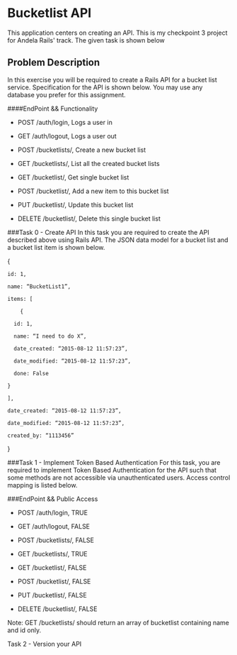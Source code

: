 

<h1> Bucketlist API </h1>
This application centers on creating an API. This is my checkpoint 3 project for Andela Rails' track. The given task is shown below

<h2> Problem Description </h2>
In this exercise you will be required to create a Rails API for a bucket list service. Specification for the API is shown below. You may use any database you prefer for this assignment.

####EndPoint     &&                Functionality
* POST /auth/login,            Logs a user in

* GET /auth/logout,            Logs a user out

* POST /bucketlists/,          Create a new bucket list

* GET /bucketlists/,           List all the created bucket lists

* GET /bucketlist/<id>,        Get single bucket list

* POST /bucketlist/<id>,       Add a new item to this bucket list

* PUT /bucketlist/<id>,        Update this bucket list

* DELETE /bucketlist/<id>,     Delete this single bucket list


###Task 0 - Create API
In this task you are required to create the API described above using Rails API. The JSON data model for a bucket list and a bucket list item is shown below.

{

	id: 1,
	
	name: “BucketList1”,
	
	items: [
	
		{
		
      id: 1,
      
      name: “I need to do X”,
      
      date_created: “2015-08-12 11:57:23”,
      
      date_modified: “2015-08-12 11:57:23”,
      
      done: False
      
    }
    
    ],
    
	date_created: “2015-08-12 11:57:23”,
	
	date_modified: “2015-08-12 11:57:23”,
	
	created_by: “1113456”
	
}


###Task 1 - Implement Token Based Authentication
For this task, you are required to implement Token Based Authentication for the API such that some methods are not accessible via unauthenticated users. Access control mapping is listed below.


###EndPoint        &&            Public Access
* POST /auth/login,              TRUE

* GET /auth/logout,              FALSE

* POST /bucketlists/,            FALSE

* GET /bucketlists/,             TRUE

* GET /bucketlist/<id>,          FALSE

* POST /bucketlist/<id>,         FALSE

* PUT /bucketlist/<id>,          FALSE

* DELETE /bucketlist/<id>,       FALSE



Note: GET /bucketlists/ should return an array of bucketlist containing name and id only.

Task 2 - Version your API
